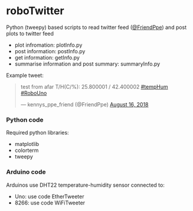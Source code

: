 # roboTwitter

Python (tweepy) based scripts to read twitter feed ([@FriendPpe](https://twitter.com/FriendPpe)) and post plots to twitter feed
  * plot infromation: plotInfo.py
  * post information: postInfo.py
  * get information: getInfo.py
  * summarise information and post summary: summaryInfo.py


Example tweet:

<div class="center">

<blockquote class="twitter-tweet" data-lang="en"><p lang="en" dir="ltr">test from afar T/H(C/%): 25.800001 / 42.400002 <a href="https://twitter.com/hashtag/tempHum?src=hash&amp;ref_src=twsrc%5Etfw">#tempHum</a> <a href="https://twitter.com/hashtag/RoboUno?src=hash&amp;ref_src=twsrc%5Etfw">#RoboUno</a></p>&mdash; kennys_ppe_friend (@FriendPpe) <a href="https://twitter.com/FriendPpe/status/1030040602698817536?ref_src=twsrc%5Etfw">August 16, 2018</a></blockquote>

</div>

### Python code

Required python libraries:
  * matplotlib
  * colorterm
  * tweepy

### Arduino code

Arduinos use DHT22 temperature-humidity sensor connected to:
  * Uno: use code EtherTweeter
  * 8266: use code WiFiTweeter  


